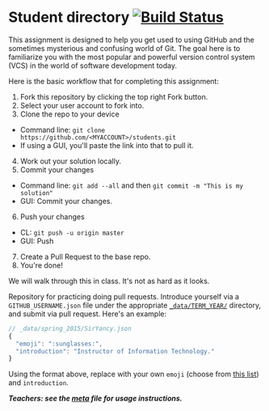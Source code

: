 
# Student directory [![Build Status](https://travis-ci.org/LLTC-ITECH-210-S2016/students.svg?branch=gh-pages)](https://travis-ci.org/LLTC-ITECH-210-S2016/students)

This assignment is designed to help you get used to using GitHub and the sometimes mysterious and confusing world of Git.  The goal here is to familiarize you with the most popular and powerful version control system (VCS) in the world of software development today.

Here is the basic workflow that for completing this assignment:

1. Fork this repository by clicking the top right Fork button.
2. Select your user account to fork into.
3. Clone the repo to your device
  * Command line: ```git clone https://github.com/<MYACCOUNT>/students.git```
  * If using a GUI, you'll paste the link into that to pull it.
4. Work out your solution locally.
5. Commit your changes
  * Command line: ```git add --all``` and then ```git commit -m "This is my solution"```
  * GUI: Commit your changes.
6. Push your changes
  * CL: ```git push -u origin master```
  * GUI: Push
7. Create a Pull Request to the base repo.
8. You're done!

We will walk through this in class.  It's not as hard as it looks.

Repository for practicing doing pull requests. Introduce yourself via a `GITHUB_USERNAME.json` file under the appropriate [`_data/TERM_YEAR/`](_data/) directory, and submit via pull request. Here's an example:

```javascript
// _data/spring_2015/SirYancy.json
{
  "emoji": ":sunglasses:",
  "introduction": "Instructor of Information Technology."
}
```

Using the format above, replace with your own `emoji` (choose from [this list](http://www.emoji-cheat-sheet.com/)) and `introduction`.

***Teachers: see the [meta](meta.md) file for usage instructions.***
